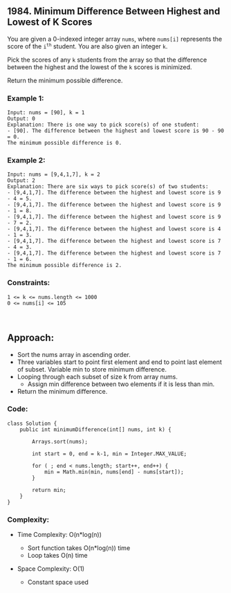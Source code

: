 ## 1984. Minimum Difference Between Highest and Lowest of K Scores  

You are given a 0-indexed integer array ```nums```, where ```nums[i]``` represents the score of the <code>i<sup>th</sup></code> student. 
You are also given an integer ```k```.  

Pick the scores of any ```k``` students from the array so that the difference between the highest and the lowest of the ```k``` scores is minimized.  

Return the minimum possible difference.  


### Example 1:  
```
Input: nums = [90], k = 1
Output: 0
Explanation: There is one way to pick score(s) of one student:
- [90]. The difference between the highest and lowest score is 90 - 90 = 0.
The minimum possible difference is 0.
```  

### Example 2:  
```
Input: nums = [9,4,1,7], k = 2
Output: 2
Explanation: There are six ways to pick score(s) of two students:
- [9,4,1,7]. The difference between the highest and lowest score is 9 - 4 = 5.
- [9,4,1,7]. The difference between the highest and lowest score is 9 - 1 = 8.
- [9,4,1,7]. The difference between the highest and lowest score is 9 - 7 = 2.
- [9,4,1,7]. The difference between the highest and lowest score is 4 - 1 = 3.
- [9,4,1,7]. The difference between the highest and lowest score is 7 - 4 = 3.
- [9,4,1,7]. The difference between the highest and lowest score is 7 - 1 = 6.
The minimum possible difference is 2.
```   

### Constraints:  
```
1 <= k <= nums.length <= 1000
0 <= nums[i] <= 105
```  

<br>  

## Approach:  

* Sort the nums array in ascending order.
* Three variables start to point first element and end to point last element of subset. Variable min to store minimum difference.
* Looping through each subset of size k from array nums.
   * Assign min difference between two elements if it is less than min.
* Return the minimum difference.  

### Code:   
```
class Solution {
    public int minimumDifference(int[] nums, int k) {
        
        Arrays.sort(nums);

        int start = 0, end = k-1, min = Integer.MAX_VALUE;

        for ( ; end < nums.length; start++, end++) {
            min = Math.min(min, nums[end] - nums[start]);
        }
        
        return min;
    }
}
```   

### Complexity:  

* Time Complexity: O(n*log(n))  
    * Sort function takes O(n*log(n)) time
    * Loop takes O(n) time  
    
* Space Complexity: O(1)  
    * Constant space used  

